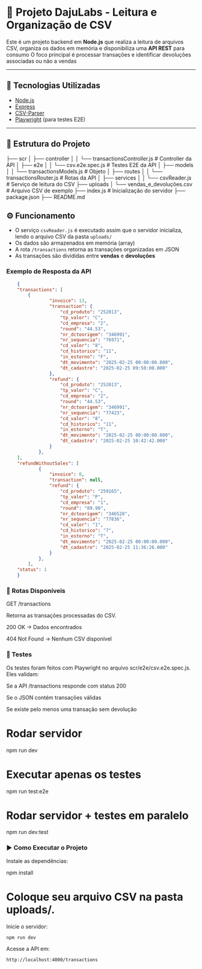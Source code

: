 # 📌 Projeto DajuLabs - Leitura e Organização de CSV

Este é um projeto backend em **Node.js** que realiza a leitura de arquivos CSV, organiza os dados em memória e disponibiliza uma **API REST** para consumo 
O foco principal é processar transações e identificar devoluções associadas ou não a vendas

---

## 🚀 Tecnologias Utilizadas

- [Node.js](https://nodejs.org/)  
- [Express](https://expressjs.com/)  
- [CSV-Parser](https://www.npmjs.com/package/csv-parser)  
- [Playwright](https://playwright.dev/) (para testes E2E)

---

## 📂 Estrutura do Projeto


├── scr
│ ├── controller
│ │ └── transactionsController.js # Controller da API
│ ├── e2e
│ │ └── csv.e2e.spec.js # Testes E2E da API
│ ├── models
│ │ └── transactionsModels.js # Objeto
│ ├── routes
│ │ └── transactionsRouter.js # Rotas da API
│ ├── services
│ │ └── csvReader.js # Serviço de leitura do CSV
├── uploads
│ └── vendas_e_devoluções.csv # Arquivo CSV de exemplo
├── index.js # Inicialização do servidor
├── package.json
├── README.md


## ⚙️ Funcionamento

- O serviço `csvReader.js` é executado assim que o servidor inicializa, lendo o arquivo CSV da pasta `uploads/` 
- Os dados são armazenados em memória (array) 
- A rota `/transactions` retorna as transações organizadas em JSON 
- As transações são divididas entre **vendas** e **devoluções** 

### Exemplo de Resposta da API

```json
    {
    "transactions": [
        {
                "invoice": 13,
                "transaction": {
                    "cd_produto": "252013",
                    "tp_valor": "C",
                    "cd_empresa": "2",
                    "round": "44.53",
                    "nr_dctoorigem": "346991",
                    "nr_sequencia": "76971",
                    "cd_valor": "8",
                    "cd_historico": "11",
                    "in_estorno": "F",
                    "dt_movimento": "2025-02-25 00:00:00.000",
                    "dt_cadastro": "2025-02-25 09:50:00.000"
                },
                "refund": {
                    "cd_produto": "252013",
                    "tp_valor": "C",
                    "cd_empresa": "2",
                    "round": "44.53",
                    "nr_dctoorigem": "346991",
                    "nr_sequencia": "77423",
                    "cd_valor": "8",
                    "cd_historico": "11",
                    "in_estorno": "T",
                    "dt_movimento": "2025-02-25 00:00:00.000",
                    "dt_cadastro": "2025-02-25 10:42:42.000"
                }
            },
    ],
    "refundWithoutSales": [
            {
                "invoice": 0,
                "transaction": null,
                "refund": {
                    "cd_produto": "259165",
                    "tp_valor": "P",
                    "cd_empresa": "1",
                    "round": "89.90",
                    "nr_dctoorigem": "346528",
                    "nr_sequencia": "77836",
                    "cd_valor": "1",
                    "cd_historico": "7",
                    "in_estorno": "T",
                    "dt_movimento": "2025-02-25 00:00:00.000",
                    "dt_cadastro": "2025-02-25 11:36:26.000"
                }
            },
        ],
    "status": 1
    }
```

### 📡 Rotas Disponíveis

GET /transactions

Retorna as transações processadas do CSV.

200 OK → Dados encontrados

404 Not Found → Nenhum CSV disponível



### 🧪 Testes

Os testes foram feitos com Playwright no arquivo scr/e2e/csv.e2e.spec.js.
Eles validam:

Se a API /transactions responde com status 200

Se o JSON contém transações válidas

Se existe pelo menos uma transação sem devolução

# Rodar servidor
npm run dev

# Executar apenas os testes
npm run test:e2e

# Rodar servidor + testes em paralelo
npm run dev:test


### ▶️ Como Executar o Projeto

Instale as dependências:

npm install


# Coloque seu arquivo CSV na pasta uploads/.

Inicie o servidor:

`npm run dev`


Acesse a API em:

``http://localhost:4000/transactions``